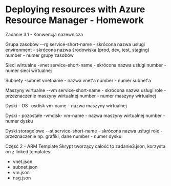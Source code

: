 # Deploying resources with Azure Resource Manager - Homework

Zadanie 3.1 - Konwencja nazewnicza

Grupa zasobów
<service-short-name>-<environment>-rg<number>
service-short-name - skrócona nazwa usługi
environment - skrócona nazwa środowiska (prod, dev, test, staging)
number - numer grupy zasobów

Sieci wirtualne
<service-short-name>-vnet<number>
service-short-name - skrócona nazwa usługi
number - numer sieci wirtualnej

Subnety
<vnetname>-subnet<number>
vnetname - nazwa vnet'a
number - numer subnet'a

Maszyny wirtualne
<service-short-name>-<role>-vm<number>
service-short-name - skrócona nazwa usługi
role - przeznaczenie maszyny wirtualnej
number - numer maszyny wirtualnej

Dyski - OS
<vm-name>-osdisk
vm-name - nazwa maszyny wirtualnej

Dyski - pozostałe
<vm-name>-vmdisk-<number>
vm-name - nazwa maszyny wirtualnej
number - numer dysku

Dyski storage'owe
<short-service-name>-<role>-st<number>
service-short-name - skrócona nazwa usługi
role - przeznaczenie np. grafiki, dane
number - numer dysku

Część 2 - ARM Template
Skrypt tworzący całość to zadanie3.json, korzysta on z linked templates:
 + vnet.json
 + subnet.json
 + vm.json
 + nsg.json
 
